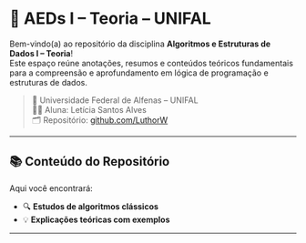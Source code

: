 # 📘 AEDs I – Teoria – UNIFAL

Bem-vindo(a) ao repositório da disciplina **Algoritmos e Estruturas de Dados I – Teoria**!  
Este espaço reúne anotações, resumos e conteúdos teóricos fundamentais para a compreensão e aprofundamento em lógica de programação e estruturas de dados.

> 📍 Universidade Federal de Alfenas – UNIFAL  
> 👩‍🎓 Aluna: Letícia Santos Alves  
> 🗂️ Repositório: [github.com/LuthorW](https://github.com/LuthorW/AEDs-I-Teoria)

---

## 📚 Conteúdo do Repositório

Aqui você encontrará:

- 🔍 **Estudos de algoritmos clássicos**
- 💡 **Explicações teóricas com exemplos**

---
